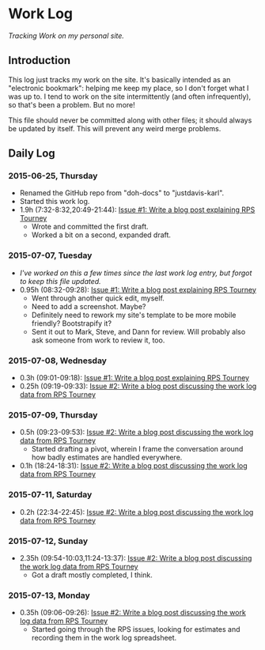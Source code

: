 Work Log
========
*Tracking Work on my personal site.*


## Introduction

This log just tracks my work on the site. It's basically intended as an "electronic bookmark": helping me keep my place, so I don't forget what I was up to. I tend to work on the site intermittently (and often infrequently), so that's been a problem. But no more!

This file should never be committed along with other files; it should always be updated by itself. This will prevent any weird merge problems.


## Daily Log

### 2015-06-25, Thursday

* Renamed the GitHub repo from "doh-docs" to "justdavis-karl".
* Started this work log.
* 1.9h (7:32-8:32,20:49-21:44): [Issue #1: Write a blog post explaining RPS Tourney](https://github.com/karlmdavis/justdavis-karl/issues/1)
    * Wrote and committed the first draft.
    * Worked a bit on a second, expanded draft.

### 2015-07-07, Tuesday

* _I've worked on this a few times since the last work log entry, but forgot to keep this file updated._
* 0.95h (08:32-09:28): [Issue #1: Write a blog post explaining RPS Tourney](https://github.com/karlmdavis/justdavis-karl/issues/1)
    * Went through another quick edit, myself.
    * Need to add a screenshot. Maybe?
    * Definitely need to rework my site's template to be more mobile friendly? Bootstrapify it?
    * Sent it out to Mark, Steve, and Dann for review. Will probably also ask someone from work to review it, too.

### 2015-07-08, Wednesday

* 0.3h (09:01-09:18): [Issue #1: Write a blog post explaining RPS Tourney](https://github.com/karlmdavis/justdavis-karl/issues/1)
* 0.25h (09:19-09:33): [Issue #2: Write a blog post discussing the work log data from RPS Tourney](https://github.com/karlmdavis/justdavis-karl/issues/2)

### 2015-07-09, Thursday

* 0.5h (09:23-09:53): [Issue #2: Write a blog post discussing the work log data from RPS Tourney](https://github.com/karlmdavis/justdavis-karl/issues/2)
    * Started drafting a pivot, wherein I frame the conversation around how badly estimates are handled everywhere.
* 0.1h (18:24-18:31): [Issue #2: Write a blog post discussing the work log data from RPS Tourney](https://github.com/karlmdavis/justdavis-karl/issues/2)

### 2015-07-11, Saturday

* 0.2h (22:34-22:45): [Issue #2: Write a blog post discussing the work log data from RPS Tourney](https://github.com/karlmdavis/justdavis-karl/issues/2)

### 2015-07-12, Sunday

* 2.35h (09:54-10:03,11:24-13:37): [Issue #2: Write a blog post discussing the work log data from RPS Tourney](https://github.com/karlmdavis/justdavis-karl/issues/2)
    * Got a draft mostly completed, I think.

### 2015-07-13, Monday

* 0.35h (09:06-09:26): [Issue #2: Write a blog post discussing the work log data from RPS Tourney](https://github.com/karlmdavis/justdavis-karl/issues/2)
    * Started going through the RPS issues, looking for estimates and recording them in the work log spreadsheet.

